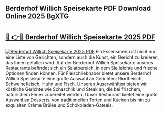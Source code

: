 ## Berderhof Willich Speisekarte PDF Download Online 2025 BgXTG

# <h2><a href="http://gca69pq.nevu.top/?p=Berderhof+Willich+Speisekarte">🔗 👉🔴 Berderhof Willich Speisekarte 2025 PDF</a></h2>

[![Berderhof Willich Speisekarte 2025 PDF](https://i.imgur.com/dBaPXMq.png)](http://gca69pq.nevu.top/?p=Berderhof+Willich+Speisekarte)
Ein Essensmenü ist nicht nur eine Liste von Gerichten, sondern auch die Kunst, ein Gericht zu kreieren, das Ihnen gefallen wird. Auf der Berderhof Willich Speisekarte unseres Restaurants befindet sich ein Salatbereich, in dem Sie leichte und frische Optionen finden können. Für Fleischliebhaber bietet unsere Berderhof Willich Speisekarte eine große Auswahl an Gerichten: Rindfleisch, Schweinefleisch, Huhn und Fisch. Unseren Auserwählten bieten wir köstliche Gerichte wie Schaschlik und Steak an, die bei frischem, natürlichem Feuer zubereitet werden. Unser Restaurant bietet eine große Auswahl an Desserts, von traditionellen Torten und Kuchen bis hin zu exquisiten Crème Brûlée und Schokoladen-Gateais.
